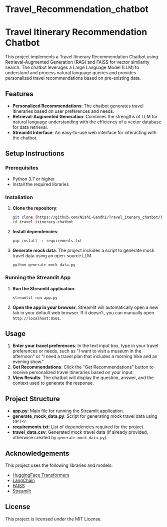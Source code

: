 # Travel_Recommendation_chatbot
# Travel Itinerary Recommendation Chatbot

This project implements a Travel Itinerary Recommendation Chatbot using Retrieval-Augmented Generation (RAG) and FAISS for vector similarity search. The chatbot leverages a Large Language Model (LLM) to understand and process natural language queries and provides personalized travel recommendations based on pre-existing data.

## Features

- **Personalized Recommendations**: The chatbot generates travel itineraries based on user preferences and needs.
- **Retrieval-Augmented Generation**: Combines the strengths of LLM for natural language understanding with the efficiency of a vector database for data retrieval.
- **Streamlit Interface**: An easy-to-use web interface for interacting with the chatbot.

## Setup Instructions

### Prerequisites

- Python 3.7 or higher
- Install the required libraries

### Installation

1. **Clone the repository**:
    ```bash
    git clone (https://github.com/Nishi-Gandhi/Travel_itenary_chatbot/)
    cd travel-itinerary-chatbot
    ```

2. **Install dependencies**:
    ```bash
    pip install -r requirements.txt
    ```

3. **Generate mock data**:
    The project includes a script to generate mock travel data using an open-source LLM.
    ```bash
    python generate_mock_data.py
    ```

### Running the Streamlit App

1. **Run the Streamlit application**:
    ```bash
    streamlit run app.py
    ```

2. **Open the app in your browser**:
    Streamlit will automatically open a new tab in your default web browser. If it doesn't, you can manually open `http://localhost:8501`.

## Usage

1. **Enter your travel preferences**: In the text input box, type in your travel preferences or needs, such as "I want to visit a museum in the afternoon" or "I need a travel plan that includes a morning hike and an evening show."
2. **Get Recommendations**: Click the "Get Recommendations" button to receive personalized travel itineraries based on your input.
3. **View Results**: The chatbot will display the question, answer, and the context used to generate the response.

## Project Structure

- **app.py**: Main file for running the Streamlit application.
- **generate_mock_data.py**: Script for generating mock travel data using GPT-2.
- **requirements.txt**: List of dependencies required for the project.
- **travel_data.csv**: Generated mock travel data (if already provided, otherwise created by `generate_mock_data.py`).

## Acknowledgements

This project uses the following libraries and models:
- [HuggingFace Transformers](https://github.com/huggingface/transformers)
- [LangChain](https://github.com/hwchase17/langchain)
- [FAISS](https://github.com/facebookresearch/faiss)
- [Streamlit](https://github.com/streamlit/streamlit)

## License

This project is licensed under the MIT License.


